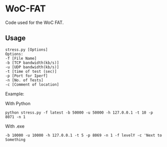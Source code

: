 # WoC-FAT
Code used for the WoC FAT.

## Usage
```
stress.py [Options]
Options:
-f [File Name]
-b [TCP bandwidth(kb/s)]
-u [UDP bandwidth(kb/s)]
-t [time of test (sec)]
-p [Port for Iperf]
-n [No. of Tests]
-c [Comment of location]
```

Example:

With Python
```
python stress.py -f latest -b 50000 -u 50000 -h 127.0.0.1 -t 10 -p 8071 -n 1
```
With .exe
```
-b 10000 -u 10000 -h 127.0.0.1 -t 5 -p 8069 -n 1 -f levelY -c 'Next to Something
```